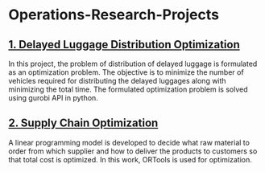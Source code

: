 # Operations-Research-Projects

## [1. Delayed Luggage Distribution Optimization](https://github.com/MuafiraThasni/Operations-Research/tree/main/Delayed%20Luggage)

In this project, the problem of distribution of delayed luggage is formulated as an optimization problem. The objective is to minimize the number of vehicles required for distributing the delayed luggages along with minimizing the total time. The formulated optimization problem is solved using gurobi API in python.

## [2. Supply Chain Optimization](https://github.com/MuafiraThasni/Operations-Research/tree/main/Supply-chain-optimization)

A linear programming model is developed to decide what raw material to order from which supplier and how to deliver the products to customers so that total cost is optimized.
In this work, ORTools is used for optimization.

